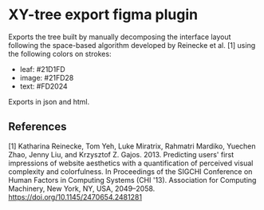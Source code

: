 # XY-tree export figma plugin
Exports the tree built by manually decomposing the interface layout following the space-based algorithm developed by Reinecke et al. [1] using the following colors on strokes:
- leaf: #21D1FD
- image: #21FD28
- text: #FD2024

Exports in json and html.

## References
[1] Katharina Reinecke, Tom Yeh, Luke Miratrix, Rahmatri Mardiko, Yuechen Zhao, Jenny Liu, and Krzysztof Z. Gajos. 2013. Predicting users' first impressions of website aesthetics with a quantification of perceived visual complexity and colorfulness. In Proceedings of the SIGCHI Conference on Human Factors in Computing Systems (CHI '13). Association for Computing Machinery, New York, NY, USA, 2049–2058. https://doi.org/10.1145/2470654.2481281